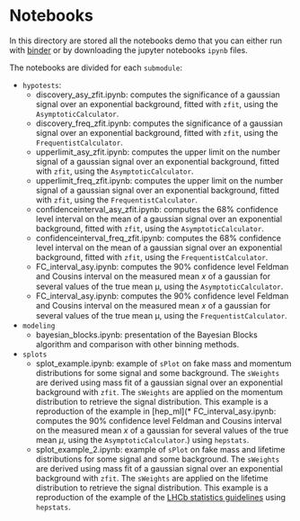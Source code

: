 # Notebooks

In this directory are stored all the notebooks demo that you can either run with [binder](https://mybinder.org/v2/gh/scikit-hep/hepstats/master) or by downloading the jupyter notebooks `ipynb` files.

The notebooks are divided for each `submodule`:
- `hypotests`:
    * discovery_asy_zfit.ipynb: computes the significance of a gaussian signal over an exponential background, fitted with `zfit`, using the `AsymptoticCalculator`.
    * discovery_freq_zfit.ipynb: computes the significance of a gaussian signal over an exponential background, fitted with `zfit`, using the `FrequentistCalculator`.
    * upperlimit_asy_zfit.ipynb: computes the upper limit on the number signal of a gaussian signal over an exponential background, fitted with `zfit`, using the `AsymptoticCalculator`.
    * upperlimit_freq_zfit.ipynb: computes the upper limit on the number signal of a gaussian signal over an exponential background, fitted with `zfit`, using the `FrequentistCalculator`.
    * confidenceinterval_asy_zfit.ipynb: computes the 68% confidence level interval on the mean of a gaussian signal over an exponential background, fitted with `zfit`, using the `AsymptoticCalculator`.
    * confidenceinterval_freq_zfit.ipynb: computes the 68% confidence level interval on the mean of a gaussian signal over an exponential background, fitted with `zfit`, using the `FrequentistCalculator`.
    * FC_interval_asy.ipynb: computes the 90% confidence level Feldman and Cousins interval on the measured mean 𝑥 of a gaussian for several values of the true mean μ, using the `AsymptoticCalculator`.
    * FC_interval_asy.ipynb: computes the 90% confidence level Feldman and Cousins interval on the measured mean 𝑥 of a gaussian for several values of the true mean μ, using the `FrequentistCalculator`.
- `modeling`
    * bayesian_blocks.ipynb: presentation of the Bayesian Blocks algorithm and comparison with other binning methods.
- `splots`
    * splot_example.ipynb: example of `sPlot` on fake mass and momentum distributions for some signal and some background. The `sWeights` are derived using mass fit of a gaussian signal over an exponential background with `zfit`. The `sWeights` are applied on the momentum distribution to retrieve the signal distribution. This example is a reproduction of the example in [hep_ml](* FC_interval_asy.ipynb: computes the 90% confidence level Feldman and Cousins interval on the measured mean $x$ of a gaussian for several values of the true mean $\mu$, using the `AsymptoticCalculator`.) using `hepstats`.
    * splot_example_2.ipynb: example of `sPlot` on fake mass and lifetime distributions for some signal and some background. The `sWeights` are derived using mass fit of a gaussian signal over an exponential background with `zfit`. The `sWeights` are applied on the lifetime distribution to retrieve the signal distribution. This example is a reproduction of the example of the [LHCb statistics guidelines](https://gitlab.cern.ch/lhcb/statistics-guidelines/-/blob/add_sweights_item/resources/appendix_f4.ipynb) using `hepstats`.
